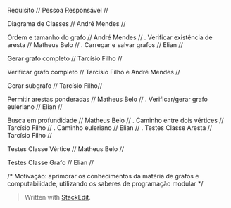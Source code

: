 Requisito // Pessoa Responsável //

Diagrama de Classes // André Mendes //

Ordem e tamanho do grafo // André Mendes //
.
Verificar existência de aresta // Matheus Belo //
.
Carregar e salvar grafos // Elian //

Gerar grafo completo // Tarcísio Filho //

Verificar grafo completo // Tarcísio Filho e André Mendes //

Gerar subgrafo // Tarcísio Filho//

Permitir arestas ponderadas // Matheus Belo //
.
Verificar/gerar grafo euleriano // Elian //

Busca em profundidade // Matheus Belo //
.
Caminho entre dois vértices // Tarcísio Filho //
.
Caminho euleriano // Elian //
.
Testes Classe Aresta // Tarcísio Filho //

Testes Classe Vértice // Matheus Belo //

Testes Classe Grafo //  Elian //

/*
Motivação:  aprimorar os conhecimentos da matéria de grafos e computabilidade, utilizando os saberes de programação modular
*/

> Written with [StackEdit](https://stackedit.io/).
